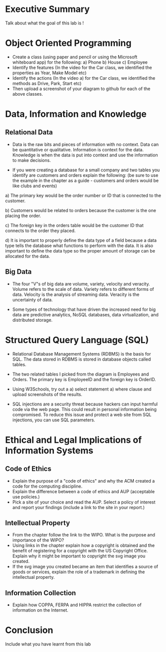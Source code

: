 # Executive Summary
Talk about what the goal of this lab is !

# Object Oriented Programming
* Create a class (using paper and pencil or using the Microsoft whiteboard app) for the following: a) Phone b) House c) Employee
* Identify the features (In the video for the Car class, we identified the properties as Year, Make Model etc)
* Identify the actions (In the video a) for the Car class, we identified the methods as Drive, Park, Start etc)
* Then upload a screenshot of your diagram to github for each of the above classes.

# Data, Information and Knowledge
## Relational Data
* Data is the raw bits and pieces of information with no context. Data can be quantitative or qualitative. Information is context for the data. Knowledge is when the data is put into context and use the information to make decisions.

* If you were creating a database for a small company and two tables you identify are customers and orders explain the following: (be sure to use the example in the chapter as a guide - customers and orders would be like clubs and events) 

a) The primary key would be the order number or ID that is connected to the customer.

b) Customers would be related to orders because the customer is the one placing the order.

c) The foreign key in the orders table would be the customer ID that connects to the order they placed.

d) It is important to properly define the data type of a field because a data type tells the database what functions to perform with the data. It is also important to define the data type so the proper amount of storage can be allocated for the data.

## Big Data
* The four "V"s of big data are volume, variety, velocity and veracity. Volume refers to the scale of data. Variety refers to different forms of data. Velocity is the analysis of streaming data. Veracity is the uncertainty of data.

* Some types of technology that have driven the increased need for big data are predictive analytics, NoSQL databases, data virtualization, and distributed storage.

# Structured Query Language (SQL)
* Relational Database Management Systems (RDBMS) is the basis for SQL. The data stored in RDBMS is stored in database objects called tables. 

* The two related tables I picked from the diagram is Employees and Orders. The primary key is EmployeeID and the foreign key is OrderID.

* Using W3Schools, try out a a) select statement a) where clause and upload screenshots of the results.

* SQL injections are a security threat because hackers can input harmful code via the web page. This could result in personal information being compromised. To reduce this issue and protect a web site from SQL injections, you can use SQL parameters.

# Ethical and Legal Implications of Information Systems
## Code of Ethics
* Explain the purpose of a "code of ethics" and why the ACM created a code for the computing discipline.
* Explain the difference between a code of ethics and AUP (acceptable use policies.)
* Pick a site of your choice and read the AUP. Select a policy of interest and report your findings (include a link to the site in your report.)

## Intellectual Property
* From the chapter follow the link to the WIPO. What is the purpose and importance of the WIPO?
* Using links in the chapter explain how a copyright is obtained and the benefit of registering for a copyright with the US Copyright Office. Explain why it might be important to copyright the svg image you created.
* If the svg image you created became an item that identifies a source of goods or services, explain the role of a trademark in defining the intellectual property.

## Information Collection
* Explain how COPPA, FERPA and HIPPA restrict the collection of information on the Internet.

# Conclusion
Include what you have learnt from this lab

